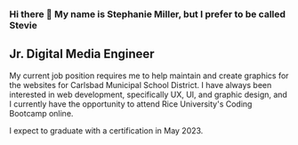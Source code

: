 ### Hi there 👋 My name is Stephanie Miller, but I prefer to be called Stevie

<!--
**StevieMiller/StevieMiller** is a ✨ _special_ ✨ repository because its `README.md` (this file) appears on your GitHub profile. -->

## Jr. Digital Media Engineer

My current job position requires me to help maintain and create graphics for the websites for Carlsbad Municipal School District. I have always been interested in web development, specifically UX, UI, and graphic design, and I currently have the opportunity to attend Rice University's Coding Bootcamp online. 

I expect to graduate with a certification in May 2023. 
